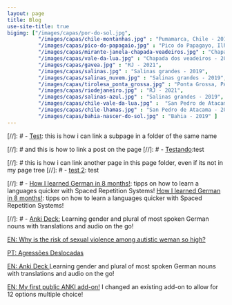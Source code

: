 ```yaml
---
layout: page
title: Blog
use-site-title: true
bigimg: ["/images/capas/por-do-sol.jpg",
          "/images/capas/chile-montanhas.jpg" : "Pumamarca, Chile - 2019",
          "/images/capas/pico-do-papagaio.jpg" : "Pico do Papagayo, Ilha Grande, RJ - 2021",
          "/images/capas/mirante-janela-chapada-veadeiros.jpg" : "Chapada dos veadeiros - 2021",
          "/images/capas/vale-da-lua.jpg" : "Chapada dos veadeiros - 2021",
          "/images/capas/gavea.jpg" : "RJ - 2021",
          "/images/capas/salinas.jpg" : "Salinas grandes - 2019",
          "/images/capas/salinas_nuvem.jpg" : "Salinas grandes - 2019",
          "/images/capas/tirolesa_ponta_grossa.jpg" : "Ponta Grossa, PA - 2021",
          "/images/capas/riodejaneiro.jpg" : "RJ - 2021",
          "/images/capas/salinas-azul.jpg" : "Salinas grandes - 2019",
          "/images/capas/chile-vale-da-lua.jpg" :  "San Pedro de Atacama - 2019",
          "/images/capas/chile-lhamas.jpg" : "San Pedro de Atacama - 2019",
          "/images/capas/bahia-nascer-do-sol.jpg" : "Bahia - 2019" ]
---
```

 

[//]: # - [<u>Test</u>](blog-post): this is how i can link a subpage in a folder of the same name

[//]: # and this is how to link a post on the page
[//]: # - [<u>Testando</u>](../_posts/2020-02-26-flake-it-till-you-make-it.md):test

[//]: # this is how i can link another page in this page folder, even if its not in my page tree
[//]: # - [<u>test 2</u>](books): test


[//]: # - [How I learned German in 8 months!](german): tipps on how to learn a languages quicker with Spaced Repetition Systems!
[How I learned German in 8 months!](german): tipps on how to learn a languages quicker with Spaced Repetition Systems!


[//]: # - [Anki Deck:](anki_deck) Learning gender and plural of most spoken German nouns with translations and audio on the go!


<a href="https://giselaortt.github.io/pages/travel/">EN: Why is the risk of sexual violence among autistic weman so high? </a>

<a href="https://giselaortt.github.io/pages/displaced/">PT: Agressões Deslocadas </a>

<a href="https://giselaortt.github.io/pages/anki_deck/" >EN: Anki Deck </a> Learning gender and plural of most spoken German nouns with translations and audio on the go!


[EN: My first public ANKI add-on!](https://ankiweb.net/shared/info/1573325751) I changed an existing add-on to allow for 12 options multiple choice!
